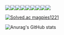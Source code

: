 <img src="https://img.shields.io/badge/HTML5-E34F26.svg?style=for-the-badge&logo=HTML5&logoColor=white"/><img src="https://img.shields.io/badge/CSS3-1572B6.svg?style=for-the-badge&logo=CSS3&logoColor=white"/><img src="https://img.shields.io/badge/JavaScript-F7DF1E.svg?style=for-the-badge&logo=JavaScript&logoColor=white"/><img src="https://img.shields.io/badge/C++-00599C.svg?style=for-the-badge&logo=C++&logoColor=white"/><img src="https://img.shields.io/badge/React-61DAFB.svg?style=for-the-badge&logo=React&logoColor=white"/><img src="https://img.shields.io/badge/Redux-764ABC.svg?style=for-the-badge&logo=Redux&logoColor=white"/><img src="https://img.shields.io/badge/Vue.js-4FC08D.svg?style=for-the-badge&logo=Vue.js&logoColor=white"/><img src="https://img.shields.io/badge/Bootstrap-7952B3.svg?style=for-the-badge&logo=Bootstrap&logoColor=white"/><img src="https://img.shields.io/badge/Tailwind CSS-06B6D4.svg?style=for-the-badge&logo=Tailwind CSS&logoColor=white"/>

[![Solved.ac magpies1221](http://mazassumnida.wtf/api/v2/generate_badge?boj=magpies1221)](https://solved.ac/magpies1221)

![Anurag's GitHub stats](https://github-readme-stats.vercel.app/api?username=Hwang-Sangjin&show_icons=true&theme=radical)
